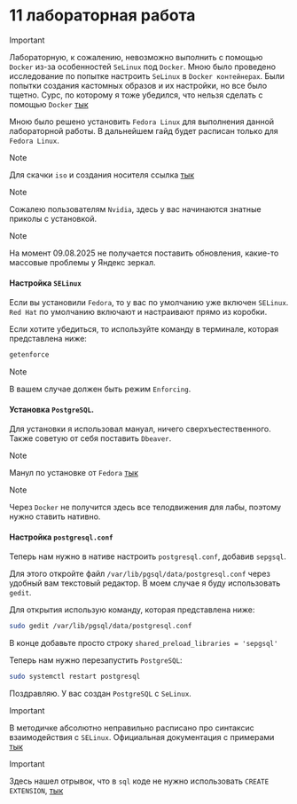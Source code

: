 # 11 лабораторная работа

> [!IMPORTANT]
> Лабораторную, к сожалению, невозможно выполнить с помощью `Docker` из-за особенностей `SeLinux` под `Docker`.
> Мною было проведено исследование по попытке настроить `SeLinux` в `Docker контейнерах`.
> Были попытки создания кастомных образов и их настройки, но все было тщетно. 
> Сурс, по которому я тоже убедился, что нельзя сделать с помощью `Docker` [тык](https://serverfault.com/questions/757606/how-to-enable-selinux-inside-of-a-centos-docker-container)

Мною было решено установить `Fedora Linux` для выполнения данной лабораторной работы. 
В дальнейшем гайд будет расписан только для `Fedora Linux`. 

> [!NOTE]
> Для скачки `iso` и создания носителя ссылка [тык](https://fedoraproject.org/workstation/download)

> [!NOTE]
> Сожалею пользователям `Nvidia`, здесь у вас начинаются знатные приколы с установкой. 

> [!NOTE]
> На момент 09.08.2025 не получается поставить обновления, какие-то массовые проблемы у Яндекс зеркал.

#### Настройка `SELinux`

Если вы установили `Fedora`, то у вас по умолчанию уже включен `SELinux`. 
`Red Hat` по умолчанию включают и настраивают прямо из коробки. 

Если хотите убедиться, то используйте команду в терминале, которая представлена ниже: 

```bash
getenforce
```

> [!NOTE]
> В вашем случае должен быть режим `Enforcing`. 

#### Установка `PostgreSQL`. 

Для установки я использовал мануал, ничего сверхъестественного. Также советую от себя поставить `Dbeaver`. 

> [!NOTE]
> Манул по установке от `Fedora` [тык](https://docs.fedoraproject.org/en-US/quick-docs/postgresql/)

> [!NOTE]
> Через `Docker` не получится здесь все телодвижения для лабы, поэтому нужно ставить нативно. 

#### Настройка `postgresql.conf`

Теперь нам нужно в нативе настроить `postgresql.conf`, добавив `sepgsql`.

Для этого откройте файл `/var/lib/pgsql/data/postgresql.conf` через удобный вам текстовый редактор.
В моем случае я буду использовать `gedit`. 

Для открытия использую команду, которая представлена ниже: 

```bash
sudo gedit /var/lib/pgsql/data/postgresql.conf
```

В конце добавьте просто строку `shared_preload_libraries = 'sepgsql'`

Теперь нам нужно перезапустить `PostgreSQL`:

```bash
sudo systemctl restart postgresql
```

Поздравляю. У вас создан `PostgreSQL` с `SeLinux`. 

> [!IMPORTANT]
> В методичке абсолютно неправильно расписано про синтаксис взаимодействия с `SELinux`. 
> Официальная документация с примерами [тык](https://www.postgresql.org/docs/current/sepgsql.html)

> [!IMPORTANT]
> Здесь нашел отрывок, что в `sql` коде не нужно использовать `CREATE EXTENSION`, [тык](https://pigsty.io/ext/sec/sepgsql/)